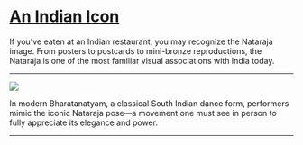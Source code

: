 # [An Indian Icon](http://artsmia.github.io/griot/#/stories/565)

If you’ve eaten at an Indian restaurant, you may recognize the Nataraja image. From posters to postcards to mini-bronze reproductions, the Nataraja is one of the most familiar visual associations with India today.  

---

![](http://cdn.dx.artsmia.org/thumbs/tn_2014_TDX_MIAArtStories_076.jpg)

In modern Bharatanatyam, a classical South Indian dance form, performers mimic the iconic Nataraja pose—a movement one must see in person to fully appreciate its elegance and power.

---
